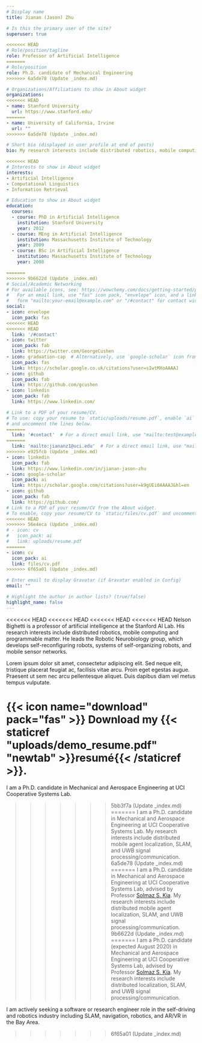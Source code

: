 ```yaml
---
# Display name
title: Jianan (Jason) Zhu

# Is this the primary user of the site?
superuser: true

<<<<<<< HEAD
# Role/position/tagline
role: Professor of Artificial Intelligence
=======
# Role/position
role: Ph.D. candidate of Mechanical Engineering
>>>>>>> 6a5de78 (Update _index.md)

# Organizations/Affiliations to show in About widget
organizations:
<<<<<<< HEAD
- name: Stanford University
  url: https://www.stanford.edu/
=======
- name: University of California, Irvine
  url: ""
>>>>>>> 6a5de78 (Update _index.md)

# Short bio (displayed in user profile at end of posts)
bio: My research interests include distributed robotics, mobile computing and programmable matter.

<<<<<<< HEAD
# Interests to show in About widget
interests:
- Artificial Intelligence
- Computational Linguistics
- Information Retrieval

# Education to show in About widget
education:
  courses:
  - course: PhD in Artificial Intelligence
    institution: Stanford University
    year: 2012
  - course: MEng in Artificial Intelligence
    institution: Massachusetts Institute of Technology
    year: 2009
  - course: BSc in Artificial Intelligence
    institution: Massachusetts Institute of Technology
    year: 2008

=======
>>>>>>> 9b6622d (Update _index.md)
# Social/Academic Networking
# For available icons, see: https://wowchemy.com/docs/getting-started/page-builder/#icons
#   For an email link, use "fas" icon pack, "envelope" icon, and a link in the
#   form "mailto:your-email@example.com" or "/#contact" for contact widget.
social:
- icon: envelope
  icon_pack: fas
<<<<<<< HEAD
<<<<<<< HEAD
  link: '/#contact'
- icon: twitter
  icon_pack: fab
  link: https://twitter.com/GeorgeCushen
- icon: graduation-cap  # Alternatively, use `google-scholar` icon from `ai` icon pack
  icon_pack: fas
  link: https://scholar.google.co.uk/citations?user=sIwtMXoAAAAJ
- icon: github
  icon_pack: fab
  link: https://github.com/gcushen
- icon: linkedin
  icon_pack: fab
  link: https://www.linkedin.com/

# Link to a PDF of your resume/CV.
# To use: copy your resume to `static/uploads/resume.pdf`, enable `ai` icons in `params.toml`, 
# and uncomment the lines below.
=======
  link: '#contact'  # For a direct email link, use "mailto:test@example.org".
=======
  link: 'mailto:jiananz1@uci.edu'  # For a direct email link, use "mailto:test@example.org".
>>>>>>> e925fcb (Update _index.md)
- icon: linkedin
  icon_pack: fab
  link: https://www.linkedin.com/in/jianan-jason-zhu
- icon: google-scholar
  icon_pack: ai
  link: https://scholar.google.com/citations?user=k9gUEi0AAAAJ&hl=en
- icon: github
  icon_pack: fab
  link: https://github.com/
# Link to a PDF of your resume/CV from the About widget.
# To enable, copy your resume/CV to `static/files/cv.pdf` and uncomment the lines below.
<<<<<<< HEAD
>>>>>>> 56e4eca (Update _index.md)
# - icon: cv
#   icon_pack: ai
#   link: uploads/resume.pdf
=======
- icon: cv
  icon_pack: ai
  link: files/cv.pdf
>>>>>>> 6f65a01 (Update _index.md)

# Enter email to display Gravatar (if Gravatar enabled in Config)
email: ""

# Highlight the author in author lists? (true/false)
highlight_name: false
---
```


<<<<<<< HEAD
<<<<<<< HEAD
<<<<<<< HEAD
<<<<<<< HEAD
Nelson Bighetti is a professor of artificial intelligence at the Stanford AI Lab. His research interests include distributed robotics, mobile computing and programmable matter. He leads the Robotic Neurobiology group, which develops self-reconfiguring robots, systems of self-organizing robots, and mobile sensor networks.

Lorem ipsum dolor sit amet, consectetur adipiscing elit. Sed neque elit, tristique placerat feugiat ac, facilisis vitae arcu. Proin eget egestas augue. Praesent ut sem nec arcu pellentesque aliquet. Duis dapibus diam vel metus tempus vulputate.

{{< icon name="download" pack="fas" >}} Download my {{< staticref "uploads/demo_resume.pdf" "newtab" >}}resumé{{< /staticref >}}.
=======
I am a Ph.D. candidate in Mechanical and Aerospace Engineering at UCI Cooperative Systems Lab.
>>>>>>> 5bb3f7a (Update _index.md)
=======
I am a Ph.D. candidate in Mechanical and Aerospace Engineering at UCI Cooperative Systems Lab. My research interests include distributed mobile agent localization, SLAM, and UWB signal processing/communication.
>>>>>>> 6a5de78 (Update _index.md)
=======
I am a Ph.D. candidate in Mechanical and Aerospace Engineering at UCI Cooperative Systems Lab, advised by Professor <a href="http://solmaz.eng.uci.edu/">Solmaz S. Kia</a>. My research interests include distributed mobile agent localization, SLAM, and UWB signal processing/communication. 
>>>>>>> 9b6622d (Update _index.md)
=======
I am a Ph.D. candidate (expected August 2020) in Mechanical and Aerospace Engineering at UCI Cooperative Systems Lab, advised by Professor <a href="http://solmaz.eng.uci.edu/">Solmaz S. Kia</a>. My research interests include distributed localization, SLAM, and UWB signal processing/communication. 

I am actively seeking a software or research engineer role in the self-driving and robotics industry including SLAM, navigation, robotics, and AR/VR in the Bay Area.
>>>>>>> 6f65a01 (Update _index.md)
